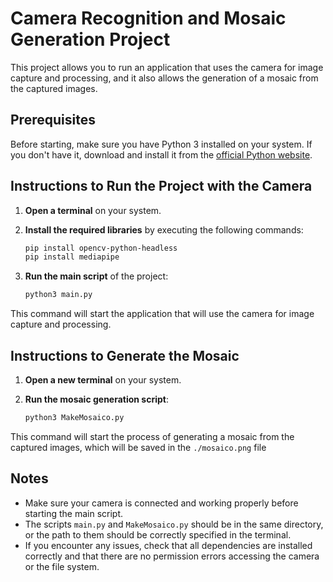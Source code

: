 # Camera Recognition and Mosaic Generation Project

This project allows you to run an application that uses the camera for image capture and processing, and it also allows the generation of a mosaic from the captured images.

## Prerequisites

Before starting, make sure you have Python 3 installed on your system. If you don't have it, download and install it from the [official Python website](https://www.python.org/).

## Instructions to Run the Project with the Camera

1. **Open a terminal** on your system.

2. **Install the required libraries** by executing the following commands:

    ```bash
    pip install opencv-python-headless
    pip install mediapipe
    ```

3. **Run the main script** of the project:

    ```bash
    python3 main.py
    ```

This command will start the application that will use the camera for image capture and processing.

## Instructions to Generate the Mosaic

1. **Open a new terminal** on your system.

2. **Run the mosaic generation script**:

    ```bash
    python3 MakeMosaico.py
    ```

This command will start the process of generating a mosaic from the captured images, which will be saved in the `./mosaico.png` file

## Notes

- Make sure your camera is connected and working properly before starting the main script.
- The scripts `main.py` and `MakeMosaico.py` should be in the same directory, or the path to them should be correctly specified in the terminal.
- If you encounter any issues, check that all dependencies are installed correctly and that there are no permission errors accessing the camera or the file system.
